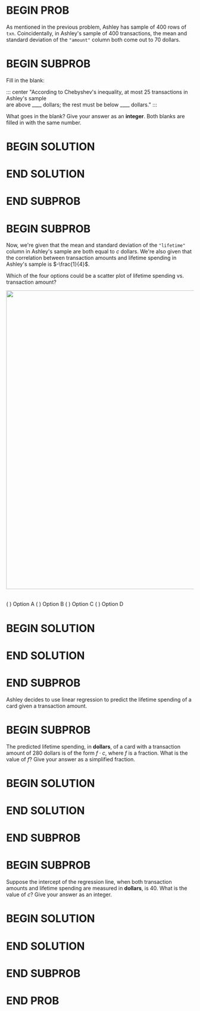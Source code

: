 # BEGIN PROB

As mentioned in the previous problem, Ashley has sample of 400 rows of
`txn`. Coincidentally, in Ashley's sample of 400 transactions, the mean
and standard deviation of the `"amount"` column both come out to 70
dollars.

# BEGIN SUBPROB

Fill in the blank:

::: center
"According to Chebyshev's inequality, at most 25 transactions in
Ashley's sample\
are above \_\_\_\_ dollars; the rest must be below \_\_\_\_ dollars.\"
:::

What goes in the blank? Give your answer as an **integer**. Both blanks
are filled in with the same number.

# BEGIN SOLUTION

# END SOLUTION

# END SUBPROB


# BEGIN SUBPROB

Now, we're given that the mean and standard deviation of the
`"lifetime"` column in Ashley's sample are both equal to $c$ dollars.
We're also given that the correlation between transaction amounts and
lifetime spending in Ashley's sample is $-\frac{1}{4}$.

Which of the four options could be a scatter plot of lifetime spending
vs. transaction amount?

<center><img src='../assets/images/fa23-final/scatter-options.png' width=800></center>
<br>

( ) Option A
( ) Option B
( ) Option C
( ) Option D

# BEGIN SOLUTION

# END SOLUTION

# END SUBPROB

Ashley decides to use linear regression to predict the lifetime spending
of a card given a transaction amount.

# BEGIN SUBPROB

The predicted lifetime spending, in **dollars**, of a card with a
transaction amount of 280 dollars is of the form $f \cdot c$, where $f$
is a fraction. What is the value of $f$? Give your answer as a
simplified fraction.

# BEGIN SOLUTION

# END SOLUTION

# END SUBPROB

# BEGIN SUBPROB

Suppose the intercept of the regression line, when both transaction
amounts and lifetime spending are measured in **dollars**, is 40. What
is the value of $c$? Give your answer as an integer.

# BEGIN SOLUTION

# END SOLUTION

# END SUBPROB

# END PROB